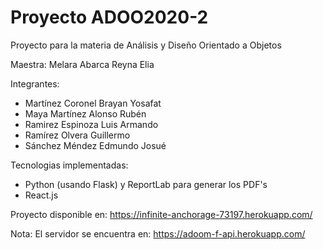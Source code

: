 # Proyecto ADOO2020-2
Proyecto para la materia de Análisis y Diseño Orientado a Objetos

Maestra: Melara Abarca Reyna Elia

Integrantes:
  - Martínez Coronel Brayan Yosafat
  - Maya Martínez Alonso Rubén
  - Ramirez Espinoza Luis Armando
  - Ramírez Olvera Guillermo
  - Sánchez Méndez Edmundo Josué
  
Tecnologias implementadas:
  - Python (usando Flask) y ReportLab para generar los PDF's
  - React.js
  
Proyecto disponible en: https://infinite-anchorage-73197.herokuapp.com/

Nota: El servidor se encuentra en: https://adoom-f-api.herokuapp.com/  

